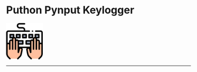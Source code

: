 # Puthon Pynput Keylogger

<img width="100" height="100" src="https://raw.githubusercontent.com/Tomate23/Images/054c6c092ad449c9977fe6f79dbd8855d84e105c/keyboard.svg" alt="Keyboard free icon">

---